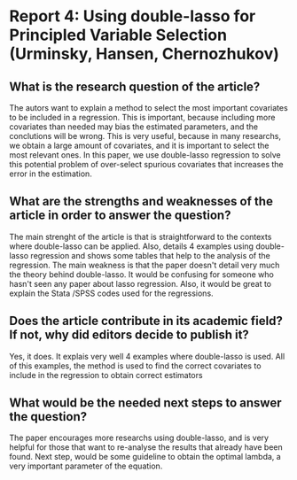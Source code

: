 # Report 4: Using double-lasso for Principled Variable Selection (Urminsky, Hansen, Chernozhukov)

## What is the research question of the article?

The autors want to explain a method to select the most important covariates to be included in a regression. This is important, because including more covariates than needed may bias the estimated parameters, and the conclutions will be wrong. This is very useful, because in many researchs, we obtain a large amount of covariates, and it is important to select the most relevant ones. In this paper, we use double-lasso regression to solve this potential problem of over-select spurious covariates that increases the error in the estimation.

## What are the strengths and weaknesses of the article in order to answer the question?
The main strenght of the article is that is straightforward to the contexts where double-lasso can be applied. Also, details 4 examples using double-lasso regression and shows some tables that help to the analysis of the regression.
The main weakness is that the paper doesn't detail very much the theory behind double-lasso. It would be confusing for someone who hasn't seen any paper about lasso regression. Also, it would be great to explain the Stata /SPSS codes used for the regressions.


## Does the article contribute in its academic field? If not, why did editors decide to publish it?

Yes, it does. It explais very well 4 examples where double-lasso is used. All of this examples, the method is used to find the correct covariates to include in the regression to obtain correct estimators

## What would be the needed next steps to answer the question?

The paper encourages more researchs using double-lasso, and is very helpful for those that want to re-analyse the results that already have been found. Next step, would be some guideline to obtain the optimal lambda, a very important parameter of the equation.